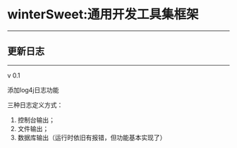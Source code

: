 # winterSweet:通用开发工具集框架

---

## 更新日志

---

v 0.1

添加log4j日志功能

三种日志定义方式：
1. 控制台输出；
2. 文件输出；
3. 数据库输出（运行时依旧有报错，但功能基本实现了）